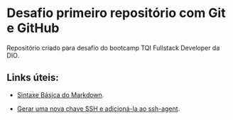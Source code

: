 # Desafio primeiro repositório com Git e GitHub
Repositório criado para desafio do bootcamp TQI Fullstack Developer da DIO.

## **Links úteis:**

- [Sintaxe Básica do Markdown](https://www.markdownguide.org/basic-syntax/#links).

- [Gerar uma nova chave SSH e adicioná-la ao ssh-agent](https://docs.github.com/pt/authentication/connecting-to-github-with-ssh/generating-a-new-ssh-key-and-adding-it-to-the-ssh-agent).
